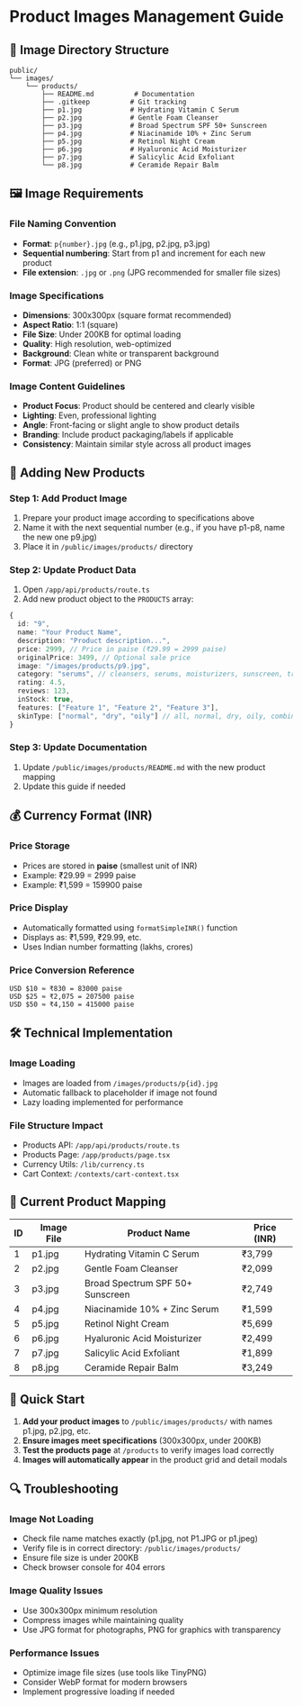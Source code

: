 # Product Images Management Guide

## 📁 Image Directory Structure

```
public/
└── images/
    └── products/
        ├── README.md          # Documentation
        ├── .gitkeep          # Git tracking
        ├── p1.jpg            # Hydrating Vitamin C Serum
        ├── p2.jpg            # Gentle Foam Cleanser
        ├── p3.jpg            # Broad Spectrum SPF 50+ Sunscreen
        ├── p4.jpg            # Niacinamide 10% + Zinc Serum
        ├── p5.jpg            # Retinol Night Cream
        ├── p6.jpg            # Hyaluronic Acid Moisturizer
        ├── p7.jpg            # Salicylic Acid Exfoliant
        └── p8.jpg            # Ceramide Repair Balm
```

## 🖼️ Image Requirements

### File Naming Convention
- **Format**: `p{number}.jpg` (e.g., p1.jpg, p2.jpg, p3.jpg)
- **Sequential numbering**: Start from p1 and increment for each new product
- **File extension**: `.jpg` or `.png` (JPG recommended for smaller file sizes)

### Image Specifications
- **Dimensions**: 300x300px (square format recommended)
- **Aspect Ratio**: 1:1 (square)
- **File Size**: Under 200KB for optimal loading
- **Quality**: High resolution, web-optimized
- **Background**: Clean white or transparent background
- **Format**: JPG (preferred) or PNG

### Image Content Guidelines
- **Product Focus**: Product should be centered and clearly visible
- **Lighting**: Even, professional lighting
- **Angle**: Front-facing or slight angle to show product details
- **Branding**: Include product packaging/labels if applicable
- **Consistency**: Maintain similar style across all product images

## 🔄 Adding New Products

### Step 1: Add Product Image
1. Prepare your product image according to specifications above
2. Name it with the next sequential number (e.g., if you have p1-p8, name the new one p9.jpg)
3. Place it in `/public/images/products/` directory

### Step 2: Update Product Data
1. Open `/app/api/products/route.ts`
2. Add new product object to the `PRODUCTS` array:

```typescript
{
  id: "9",
  name: "Your Product Name",
  description: "Product description...",
  price: 2999, // Price in paise (₹29.99 = 2999 paise)
  originalPrice: 3499, // Optional sale price
  image: "/images/products/p9.jpg",
  category: "serums", // cleansers, serums, moisturizers, sunscreen, treatments
  rating: 4.5,
  reviews: 123,
  inStock: true,
  features: ["Feature 1", "Feature 2", "Feature 3"],
  skinType: ["normal", "dry", "oily"] // all, normal, dry, oily, combination, sensitive, acne-prone, mature, dehydrated, damaged
}
```

### Step 3: Update Documentation
1. Update `/public/images/products/README.md` with the new product mapping
2. Update this guide if needed

## 💰 Currency Format (INR)

### Price Storage
- Prices are stored in **paise** (smallest unit of INR)
- Example: ₹29.99 = 2999 paise
- Example: ₹1,599 = 159900 paise

### Price Display
- Automatically formatted using `formatSimpleINR()` function
- Displays as: ₹1,599, ₹29.99, etc.
- Uses Indian number formatting (lakhs, crores)

### Price Conversion Reference
```
USD $10 ≈ ₹830 = 83000 paise
USD $25 ≈ ₹2,075 = 207500 paise  
USD $50 ≈ ₹4,150 = 415000 paise
```

## 🛠️ Technical Implementation

### Image Loading
- Images are loaded from `/images/products/p{id}.jpg`
- Automatic fallback to placeholder if image not found
- Lazy loading implemented for performance

### File Structure Impact
- Products API: `/app/api/products/route.ts`
- Products Page: `/app/products/page.tsx`
- Currency Utils: `/lib/currency.ts`
- Cart Context: `/contexts/cart-context.tsx`

## 📝 Current Product Mapping

| ID | Image File | Product Name | Price (INR) |
|----|------------|--------------|-------------|
| 1  | p1.jpg     | Hydrating Vitamin C Serum | ₹3,799 |
| 2  | p2.jpg     | Gentle Foam Cleanser | ₹2,099 |
| 3  | p3.jpg     | Broad Spectrum SPF 50+ Sunscreen | ₹2,749 |
| 4  | p4.jpg     | Niacinamide 10% + Zinc Serum | ₹1,599 |
| 5  | p5.jpg     | Retinol Night Cream | ₹5,699 |
| 6  | p6.jpg     | Hyaluronic Acid Moisturizer | ₹2,499 |
| 7  | p7.jpg     | Salicylic Acid Exfoliant | ₹1,899 |
| 8  | p8.jpg     | Ceramide Repair Balm | ₹3,249 |

## 🚀 Quick Start

1. **Add your product images** to `/public/images/products/` with names p1.jpg, p2.jpg, etc.
2. **Ensure images meet specifications** (300x300px, under 200KB)
3. **Test the products page** at `/products` to verify images load correctly
4. **Images will automatically appear** in the product grid and detail modals

## 🔍 Troubleshooting

### Image Not Loading
- Check file name matches exactly (p1.jpg, not P1.JPG or p1.jpeg)
- Verify file is in correct directory: `/public/images/products/`
- Ensure file size is under 200KB
- Check browser console for 404 errors

### Image Quality Issues
- Use 300x300px minimum resolution
- Compress images while maintaining quality
- Use JPG format for photographs, PNG for graphics with transparency

### Performance Issues
- Optimize image file sizes (use tools like TinyPNG)
- Consider WebP format for modern browsers
- Implement progressive loading if needed
